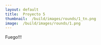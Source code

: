 ```yaml
---
layout:	default
title:	Proyecto 5
thumbnail:	/build/images/rounds/1_tn.png
image:	/build/images/rounds/1.png
---
```


Fuego!!!
